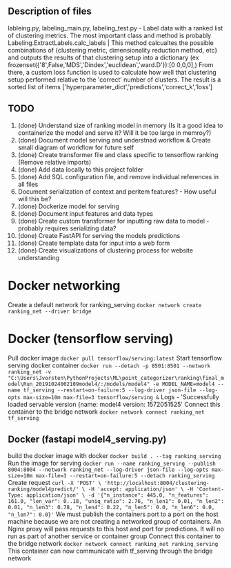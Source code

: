 ## Description of files
lableing.py, labeling_main.py, labeling_test.py - Label data with a ranked list of clustering metrics.
The most important class and method is probably Labeling.ExtractLabels.calc_labels | This method calcualtes the possible combinations of {clustering metric, dimensionality reduction method, etc} and outputs the results of that clustering setup into a dictionary (ex frozenset({'8',False,'MDS','Dindex','euclidean','ward.D'}):[0 0,0,0],)
From there, a custom loss function is used to calculate how well that clustering setup performed relative to the 'correct' number of clusters. The result is a sorted list of items ['hyperparameter_dict','predictions','correct_k','loss']

## TODO
1. (done) Understand size of ranking model in memory (Is it a good idea to containerize the model and serve it? Will it be too large in  memroy?)
2. (done) Document model serving and understnad workflow & Create small diagram of workflow for future self
3. (done) Create transformer file and class specific to tensorflow ranking (Remove relative imports)
4. (done) Add data locally to this project folder
4. (done) Add SQL configuration file, and remove individual references in all files
4. Document serialization of context and peritem features? - How useful will this be?
5. (done) Dockerize model for serving
6. (done) Document input features and data types
7. (done) Create custom transformer for inputting raw data to model - probably requires serializing data?
8. (done) Create FastAPI for serving the models predictions
9. (done) Create template data for input into a web form
10. (done) Create visualizations of clustering process for website understanding

# Docker networking
Create a default network for ranking_serving `docker network create ranking_net --driver bridge`

# Docker (tensorflow serving)
Pull docker image `docker pull tensorflow/serving:latest`
Start tensorflow serving docker container `docker run --detach -p 8501:8501 --network ranking_net -v "C:\Users\Jvorsten\PythonProjects\ML\point_categorizer\ranking\final_model\Run_20191024002109model4/:/models/model4" -e MODEL_NAME=model4 --name tf_serving --restart=on-failure:5 --log-driver json-file --log-opts max-size=10m max-file=3 tensorflow/serving &`
Logs - 'Successfully loaded servable version {name: model4 version: 1572051525'
Connect this container to the bridge network `docker network connect ranking_net tf_serving`

## Docker (fastapi model4_serving.py)
build the docker image with docker `docker build . --tag ranking_serving`
Run the image for serving `docker run --name ranking_serving --publish 8004:8004 --network ranking_net --log-driver json-file --log-opts max-size=10m max-file=3 --restart=on-failure:5 --detach ranking_serving`
Create request `curl -X 'POST' \
  'http://localhost:8004/clustering-ranking/model4predict/' \
  -H 'accept: application/json' \
  -H 'Content-Type: application/json' \
  -d '{"n_instance": 445.0, "n_features": 161.0, "len_var": 0..18, "uniq_ratio": 2.76, "n_len1": 0.01, "n_len2": 0.01, "n_len3": 0.78, "n_len4": 0.22, "n_len5": 0.0, "n_len6": 0.0, "n_len7": 0.0}'`
We must publish the containers port to a port on the host machine because we are not creating a networked group of containers. An Nginx proxy will pass requests to this host and port for predictions. It will no run as part of another service or container group
Connect this container to the bridge network `docker network connect ranking_net ranking_serving`
This container can now communicate with tf_serving through the bridge network